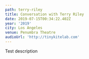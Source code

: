 ```yaml
---
path: terry-riley
title: Conversation with Terry Riley
date: 2019-07-15T00:34:22.402Z
year: '2019'
city: Los Angeles
venue: Penumbra Theatre
audioUrl: 'http://tinykitelab.com'
---
```

Test description
